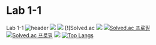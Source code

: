 # Lab 1-1
 Lab 1-1
 ![header](https://capsule-render.vercel.app/api?type=waving&color=timeGradient&text=Welcome%20to%20Eunei's%20GitHub%20👋&animation=twinkling&fontSize=35&fontAlignY=40&fontAlign=70&height=250)
 <img src="https://img.shields.io/badge/Python-3776AB?style=flat&logo=Python&logoColor=white"/>
  <img src="https://img.shields.io/badge/C-A8B9CC?style=flat&logo=C&logoColor=white"/>
 [![Solved.ac
   <img src="https://img.shields.io/badge/C++-00599C?style=flat&logo=C++&logoColor=white"/>
 [![Solved.ac
프로필](http://mazassumnida.wtf/api/mini/generate_badge?boj=kwoneunei)](https://solved.ac/kwoneunei)<br/>
[![Solved.ac
프로필](http://mazassumnida.wtf/api/v2/generate_badge?boj=kwoneunei)](https://solved.ac/kwoneunei)
<img src="http://mazandi.herokuapp.com/api?handle=kwoneunei&theme=dark"/>
[![Top Langs](https://github-readme-stats.vercel.app/api/top-langs/?username=kwoneunei&layout=compact)](https://github.com/kwoneunei/github-readme-stats)
